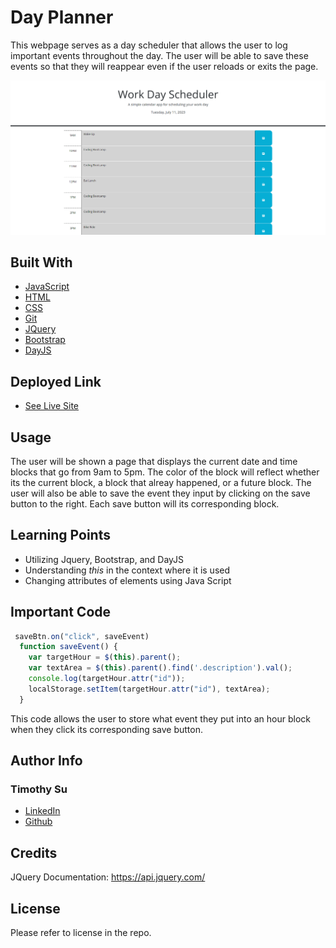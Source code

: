 # Day Planner
This webpage serves as a day scheduler that allows the user to log important events throughout the day. The user will be able to save these events so that they will reappear even if the user reloads or exits the page. 

![Day Planner Website](./day-planner.png)

## Built With
* [JavaScript](https://developer.mozilla.org/en-US/docs/Web/JavaScript)
* [HTML](https://developer.mozilla.org/en-US/docs/Web/HTML)
* [CSS](https://developer.mozilla.org/en-US/docs/Web/CSS)
* [Git](https://git-scm.com/)
* [JQuery](https://jqueryui.com/about/)
* [Bootstrap](https://getbootstrap.com/docs/5.3/getting-started/introduction/)
* [DayJS](https://day.js.org/)
## Deployed Link

* [See Live Site](https://timothysu1.github.io/day-planner/)

## Usage
The user will be shown a page that displays the current date and time blocks that go from 9am to 5pm. The color of the block will reflect whether its the current block, a block that alreay happened, or a future block. The user will also be able to save the event they input by clicking on the save button to the right. Each save button will its corresponding block.


## Learning Points 
* Utilizing Jquery, Bootstrap, and DayJS
* Understanding *this* in the context where it is used
* Changing attributes of elements using Java Script

## Important Code

```js
 saveBtn.on("click", saveEvent)
  function saveEvent() {
    var targetHour = $(this).parent();
    var textArea = $(this).parent().find('.description').val();
    console.log(targetHour.attr("id"));
    localStorage.setItem(targetHour.attr("id"), textArea);
  }
```

This code allows the user to store what event they put into an hour block when they click its corresponding save button.


## Author Info

### Timothy Su

* [LinkedIn](https://www.linkedin.com/in/timothysu1/)
* [Github](https://github.com/timothysu1)


## Credits
JQuery Documentation: https://api.jquery.com/

## License

Please refer to license in the repo. 